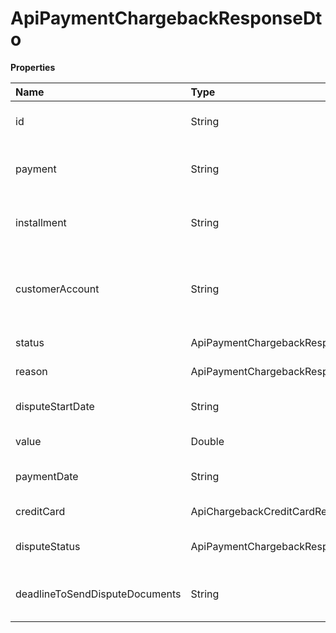 # ApiPaymentChargebackResponseDto

**Properties**

| Name                           | Type                                                | Required | Description                                                      |
| :----------------------------- | :-------------------------------------------------- | :------- | :--------------------------------------------------------------- |
| id                             | String                                              | ❌       | Unique chargeback identifier.                                    |
| payment                        | String                                              | ❌       | Unique payment identifier in Asaas                               |
| installment                    | String                                              | ❌       | Unique installment identifier in Asaas                           |
| customerAccount                | String                                              | ❌       | Unique identifier of customer to which the chargeback is linked. |
| status                         | ApiPaymentChargebackResponseChargebackStatus        | ❌       | Chargeback status                                                |
| reason                         | ApiPaymentChargebackResponseChargebackReason        | ❌       | Chargeback reason                                                |
| disputeStartDate               | String                                              | ❌       | Chargeback opening date.                                         |
| value                          | Double                                              | ❌       | Chargeback value.                                                |
| paymentDate                    | String                                              | ❌       | Payment date on Asaas                                            |
| creditCard                     | ApiChargebackCreditCardResponseDto                  | ❌       | Credit card information                                          |
| disputeStatus                  | ApiPaymentChargebackResponseChargebackDisputeStatus | ❌       | Chargeback dispute status.                                       |
| deadlineToSendDisputeDocuments | String                                              | ❌       | Deadline to send dispute documents.                              |

<!-- This file was generated by liblab | https://liblab.com/ -->
